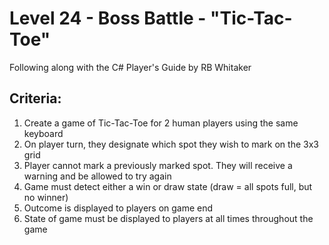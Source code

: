 # Level 24 - Boss Battle - "Tic-Tac-Toe"
Following along with the C# Player's Guide by RB Whitaker
## Criteria:
1. Create a game of Tic-Tac-Toe for 2 human players using the same keyboard
2. On player turn, they designate which spot they wish to mark on the 3x3 grid
3. Player cannot mark a previously marked spot. They will receive a warning and be allowed to try again
4. Game must detect either a win or draw state (draw = all spots full, but no winner)
5. Outcome is displayed to players on game end
6. State of game must be displayed to players at all times throughout the game
